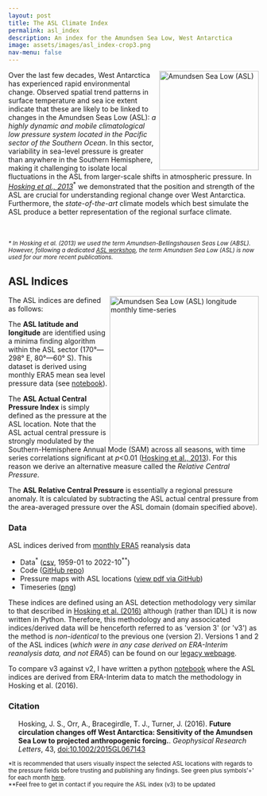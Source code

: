 ```yaml
---
layout: post
title: The ASL Climate Index
permalink: asl_index
description: An index for the Amundsen Sea Low, West Antarctica
image: assets/images/asl_index-crop3.png
nav-menu: false
---
```


<p>
<a href="/images/asl_index/asl_index-v2_region.png"><img src="/images/asl_index/asl_index-v2_region.png" 
	alt="Amundsen Sea Low (ASL)" width="200" align="right"></a>Over
the last few decades, West Antarctica has experienced rapid environmental change.
Observed spatial trend patterns in surface temperature and sea ice extent indicate that these 
are likely to be linked to changes in the Amundsen Seas Low (ASL): <i>a highly 
dynamic and mobile climatological low pressure system located in the 
Pacific sector of the Southern Ocean</i>. In this sector, variability in 
sea-level pressure is greater than anywhere in the Southern Hemisphere, 
making it challenging to isolate local fluctuations in the ASL from 
larger-scale shifts in atmospheric pressure. 
In <i><a href="http://journals.ametsoc.org/doi/abs/10.1175/JCLI-D-12-00813.1">Hosking et 
al., 2013</a></i><sup>*</sup> we demonstrated that the position and strength of 
the ASL are crucial for understanding regional change over West Antarctica. 
Furthermore, the <i>state-of-the-art</i> climate models which best simulate 
the ASL produce a better representation of the regional surface climate.

<br><br>
<i><sub>* In Hosking et al. (2013) we used the term Amundsen-Bellingshausen Seas Low (ABSL).  
However, following a dedicated 
<a href="http://www.climate-cryosphere.org/wcrp/pcpi/meetings/764-amundsen-sea-low-workshop-for-pcpi-initiative">ASL 
workshop</a>, the term Amundsen Sea Low (ASL) is now used for our more recent publications.</sub></i>

<h2><a id="ASL Indices"></a>ASL Indices</h2>

<p>
<a href="https://raw.githubusercontent.com/scott-hosking/amundsen-sea-low-index/master/asli_era5_v3_lon_monthly_timeseries.png">
<img src="https://raw.githubusercontent.com/scott-hosking/amundsen-sea-low-index/master/asli_era5_v3_lon_monthly_timeseries.png" 
alt="Amundsen Sea Low (ASL) longitude monthly time-series" width="300" align="right"></a>
The ASL indices are defined as follows:</p>  

<p>The <b>ASL latitude and longitude</b> are identified 
using a minima finding algorithm within the ASL sector (170°—298° E, 80°—60° S). 
This dataset is derived using monthly ERA5 mean sea level pressure data
(see 
<a href="https://scotthosking.com/notebooks/asl_detection/">notebook</a>).</p>

<p>The <b>ASL Actual Central Pressure Index</b> is simply defined as the
pressure at the ASL location.  Note that the ASL actual central 
pressure is strongly modulated by the Southern-Hemisphere Annual Mode 
(SAM) across all seasons, with time series correlations significant at <i>p</i>&lt;0.01 
(<a href="http://journals.ametsoc.org/doi/abs/10.1175/JCLI-D-12-00813.1">Hosking et 
	al., 2013</a>).  
For this reason we derive an alternative measure called the <i>Relative Central Pressure</i>.</p>

<p>The <b>ASL Relative Central Pressure</b> is essentially a regional 
pressure anomaly.  It is calculated by subtracting the ASL actual 
central pressure from the area-averaged pressure over the ASL domain 
(domain specified above).</p> 

<!-- <p>Note that the seasonal and annual indices are computed from their 
respective temporally averaged two-dimensional surface pressure fields. 
 They are not the average of the three (or twelve) points from the 
monthly indices.</p>  -->

<h3><a id="Data"></a>Data</h3>

<p>ASL indices derived from <u>monthly ERA5</u> reanalysis data
<ul>
<li>Data<sup>*</sup> (<a href="https://github.com/scotthosking/amundsen-sea-low-index/raw/master/asli_era5_v3-latest.csv">csv</a>, 1959-01 to 2022-10<sup>**</sup>)</li>
<li>Code (<a href="https://github.com/scotthosking/amundsen-sea-low-index/">GitHub repo</a>)</li>
<li>Pressure maps with ASL locations (<a href="https://github.com/scotthosking/amundsen-sea-low-index/blob/master/asli_era5_v3-latest.pdf">view pdf via GitHub</a>)</li>
<li>Timeseries (<a href="https://github.com/scotthosking/amundsen-sea-low-index/raw/master/asli_era5_v3_monthly_timeseries.png">png</a>)</li>
</ul>
</p>

<p>These indices are defined using an ASL detection methodology very similar to that described in
	<a href="http://dx.doi.org/10.1002/2015GL067143">Hosking et al. (2016)</a>
	although (rather than IDL) it is now written in Python. 
	Therefore, this methodology and any associcated indices/derived data will be henceforth referred 
	to as 'version 3' (or 'v3') 
	as the method is <i>non-identical</i> to the previous one (version 2).  
	Versions 1 and 2 of the ASL indices 
	(<i>which were in any case derived on ERA-Interim reanalysis data, and not ERA5</i>) 
	can be found on our
	<a href="https://legacy.bas.ac.uk/data/absl/index2.html">legacy webpage</a>.</p>

<p>To compare v3 against v2, I have written a python 
	<a href="https://github.com/scotthosking/amundsen-sea-low-index/blob/master/v3/compare_asl_indices.ipynb">notebook</a>
	where the ASL indices are derived from ERA-Interim data 
	to match the methodology in Hosking et al. (2016).</p>

<h3><a id="Citation"></a>Citation</h3>
<p style="margin-left: 20px">Hosking, J.&nbsp;S., Orr, A., Bracegirdle, T.&nbsp;J., Turner, J. (2016).
<b>Future circulation changes off West Antarctica: Sensitivity of the Amundsen Sea Low to projected anthropogenic forcing.</b>.
<em>Geophysical Research Letters</em>, 43,
<a target="_blank" href="http://dx.doi.org/10.1002/2015GL067143">doi:10.1002/2015GL067143</a>
</p>

<sub>*It is recommended that users visually inspect the selected ASL locations with regards to the pressure fields before trusting and publishing any findings. See green plus symbols'+' for each month
	<a href="https://github.com/scotthosking/amundsen-sea-low-index/blob/master/asli_era5_v3-latest.pdf">here</a>.</sub>
<br>
<sub>**Feel free to get in contact if you require the ASL index (v3) to be updated</sub>
